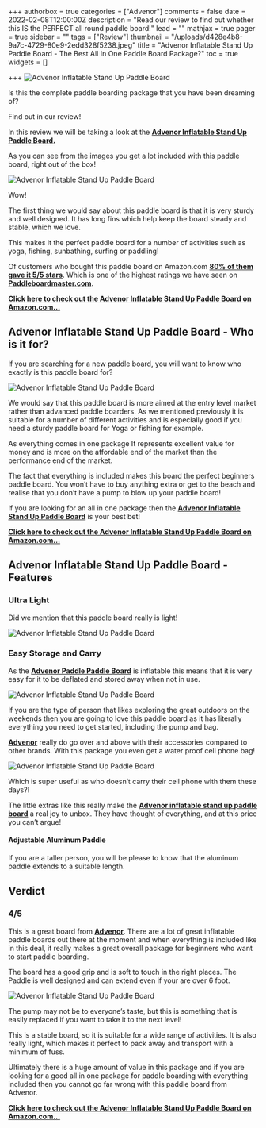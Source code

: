 +++
authorbox = true
categories = ["Advenor"]
comments = false
date = 2022-02-08T12:00:00Z
description = "Read our review to find out whether this IS the PERFECT all round paddle board!"
lead = ""
mathjax = true
pager = true
sidebar = ""
tags = ["Review"]
thumbnail = "/uploads/d428e4b8-9a7c-4729-80e9-2edd328f5238.jpeg"
title = "Advenor Inflatable Stand Up Paddle Board - The Best All In One Paddle Board Package?"
toc = true
widgets = []

+++
![Advenor Inflatable Stand Up Paddle Board ](/uploads/5b91a5f4-ba28-4d6a-a8f8-48fb5351a19e.jpeg "Advenor Inflatable Stand Up Paddle Board ")

Is this the complete paddle boarding package that you have been dreaming of?

Find out in our review!

In this review we will be taking a look at the [**Advenor Inflatable Stand Up Paddle Board.**](https://www.amazon.com/gp/product/B08L3Q87VV/ref=as_li_tl?ie=UTF8&tag=paddleboardmaster-20&camp=1789&creative=9325&linkCode=as2&creativeASIN=B08L3Q87VV&linkId=2b4aeb60b3f2c4cc5dd3009e3f52d7f7)

As you can see from the images you get a lot included with this paddle board, right out of the box! 

 ![Advenor Inflatable Stand Up Paddle Board ](/uploads/d13638da-274a-459b-b941-4c96e9a2b067.jpeg "Advenor Inflatable Stand Up Paddle Board ")

Wow!

The first thing we would say about this paddle board is that it is very sturdy and well designed. It has long fins which help keep the board steady and stable, which we love.  

This makes it the perfect paddle board for a number of activities such as yoga, fishing, sunbathing, surfing or paddling!

Of customers who bought this paddle board on Amazon.com [**80% of them gave it 5/5 stars**](https://www.amazon.com/gp/product/B08L3Q87VV/ref=as_li_tl?ie=UTF8&tag=paddleboardmaster-20&camp=1789&creative=9325&linkCode=as2&creativeASIN=B08L3Q87VV&linkId=2b4aeb60b3f2c4cc5dd3009e3f52d7f7).  Which is one of the highest ratings we have seen on [**Paddleboardmaster.com**](/).

[**Click here to check out the Advenor Inflatable Stand Up Paddle Board on Amazon.com…**](https://www.amazon.com/gp/product/B08L3Q87VV/ref=as_li_tl?ie=UTF8&tag=paddleboardmaster-20&camp=1789&creative=9325&linkCode=as2&creativeASIN=B08L3Q87VV&linkId=2b4aeb60b3f2c4cc5dd3009e3f52d7f7)

## Advenor Inflatable Stand Up Paddle Board - Who is it for?

If you are searching for a new paddle board, you will want to know who exactly is this paddle board for?

![Advenor Inflatable Stand Up Paddle Board ](/uploads/63d257c7-c37f-489e-bb96-5ce209f12b04.jpeg "Advenor Inflatable Stand Up Paddle Board ")

We would say that this paddle board is more aimed at the entry level market rather than advanced paddle boarders.  As we mentioned previously it is suitable for a number of different activities and is especially good if you need a sturdy paddle board for Yoga or fishing for example.

As everything comes in one package It represents excellent value for money and is more on the affordable end of the market than the performance end of the market.

The fact that everything is included makes this board the perfect beginners paddle board.  You won’t have to buy anything extra or get to the beach and realise that you don’t have a pump to blow up your paddle board!

If you are looking for an all in one package then the [**Advenor Inflatable Stand Up Paddle Board**](https://www.amazon.com/gp/product/B08L3Q87VV/ref=as_li_tl?ie=UTF8&tag=paddleboardmaster-20&camp=1789&creative=9325&linkCode=as2&creativeASIN=B08L3Q87VV&linkId=2b4aeb60b3f2c4cc5dd3009e3f52d7f7) is your best bet!

[**Click here to check out the Advenor Inflatable Stand Up Paddle Board on Amazon.com…**](https://www.amazon.com/gp/product/B08L3Q87VV/ref=as_li_tl?ie=UTF8&tag=paddleboardmaster-20&camp=1789&creative=9325&linkCode=as2&creativeASIN=B08L3Q87VV&linkId=2b4aeb60b3f2c4cc5dd3009e3f52d7f7)

## Advenor Inflatable Stand Up Paddle Board - Features

### Ultra Light

Did we mention that this paddle board really is light!

![Advenor Inflatable Stand Up Paddle Board](/uploads/5f24cd22-7c2f-43c9-8520-780fca10123e.jpeg "Advenor Inflatable Stand Up Paddle Board")

### Easy Storage and Carry

As the [**Advenor Paddle Paddle Board**](https://www.amazon.com/gp/product/B08L3Q87VV/ref=as_li_tl?ie=UTF8&tag=paddleboardmaster-20&camp=1789&creative=9325&linkCode=as2&creativeASIN=B08L3Q87VV&linkId=2b4aeb60b3f2c4cc5dd3009e3f52d7f7) is inflatable this means that it is very easy for it to be deflated and stored away when not in use.

![Advenor Inflatable Stand Up Paddle Board](/uploads/b2c7d14d-8b16-49f0-9de8-5b93acc1ef1e.jpeg "Advenor Inflatable Stand Up Paddle Board")

If you are the type of person that likes exploring the great outdoors on the weekends then you are going to love this paddle board as it has literally everything you need to get started, including the pump and bag.

[**Advenor**](/categories/advenor) really do go over and above with their accessories compared to other brands.  With this package you even get a water proof cell phone bag!

![Advenor Inflatable Stand Up Paddle Board](/uploads/e2ddff1c-c310-4f11-8482-70311f9152e8.jpeg "Advenor Inflatable Stand Up Paddle Board")

Which is super useful as who doesn’t carry their cell phone with them these days?!  

The little extras like this really make the [**Advenor inflatable stand up paddle board**](https://www.amazon.com/gp/product/B08L3Q87VV/ref=as_li_tl?ie=UTF8&tag=paddleboardmaster-20&camp=1789&creative=9325&linkCode=as2&creativeASIN=B08L3Q87VV&linkId=2b4aeb60b3f2c4cc5dd3009e3f52d7f7) a real joy to unbox.  They have thought of everything, and at this price you can’t argue!

#### Adjustable Aluminum Paddle

If you are a taller person, you will be please to know that the aluminum paddle extends to a suitable length.

## Verdict

### 4/5

This is a great board from [**Advenor**](/categories/advenor).  There are a lot of great inflatable paddle boards out there at the moment and when everything is included like in this deal, it really makes a great overall package for beginners who want to start paddle boarding.

The board has a good grip and is soft to touch in the right places.  The Paddle is well designed and can extend even if your are over 6 foot.

![Advenor Inflatable Stand Up Paddle Board](/uploads/0a78a3d3-f924-494e-a6d6-8f6eccb62bf5.jpeg "Advenor Inflatable Stand Up Paddle Board")

The pump may not be to everyone’s taste, but this is something that is easily replaced if you want to take it to the next level!

This is a stable board, so it is suitable for a wide range of activities.  It is also really light, which makes it perfect to pack away and transport with a minimum of fuss.

Ultimately there is a huge amount of value in this package and if you are looking for a good all in one package for paddle boarding with everything included then you cannot go far wrong with this paddle board from Advenor.

[**Click here to check out the Advenor Inflatable Stand Up Paddle Board on Amazon.com…**](https://www.amazon.com/gp/product/B08L3Q87VV/ref=as_li_tl?ie=UTF8&tag=paddleboardmaster-20&camp=1789&creative=9325&linkCode=as2&creativeASIN=B08L3Q87VV&linkId=2b4aeb60b3f2c4cc5dd3009e3f52d7f7)